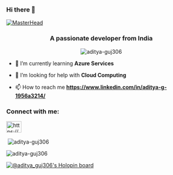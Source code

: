 ### Hi there 👋

<!--
**aditya-guj306/aditya-guj306** is a ✨ _special_ ✨ repository because its `README.md` (this file) appears on your GitHub profile.

Here are some ideas to get you started:

- 🔭 I’m currently working on ...
- 🌱 I’m currently learning ...
- 👯 I’m looking to collaborate on ...
- 🤔 I’m looking for help with ...
- 💬 Ask me about ...
- 📫 How to reach me: ...
- 😄 Pronouns: ...
- ⚡ Fun fact: ...
-->
[![MasterHead](https://res.cloudinary.com/practicaldev/image/fetch/s--2fS0sUh8--/c_imagga_scale,f_auto,fl_progressive,h_900,q_auto,w_1600/https://dev-to-uploads.s3.amazonaws.com/i/8y9m1r90a9moi4ufe6lm.png)](https://aditya-guj306.io)
<h3 align="center">A passionate developer from India</h3>

<p align="center"> <img src="https://komarev.com/ghpvc/?username=aditya-guj306&label=Profile%20views&color=0e75b6&style=flat" alt="aditya-guj306" /> </p>

- 🌱 I’m currently learning **Azure Services**

- 🤝 I’m looking for help with **Cloud Computing**

- 📫 How to reach me **https://www.linkedin.com/in/aditya-g-1956a3214/**

<h3 align="left">Connect with me:</h3>
<p align="left">
<a href="https://linkedin.com/in/https://www.linkedin.com/in/aditya-g-1956a3214/" target="blank"><img align="center" src="https://raw.githubusercontent.com/rahuldkjain/github-profile-readme-generator/master/src/images/icons/Social/linked-in-alt.svg" alt="https://www.linkedin.com/in/aditya-g-1956a3214/" height="30" width="40" /></a>
</p>

<p>&nbsp;<img align="center" src="https://github-readme-stats.vercel.app/api?username=aditya-guj306&show_icons=true&locale=en" alt="aditya-guj306" /></p>

<p><img align="center" src="https://github-readme-streak-stats.herokuapp.com/?user=aditya-guj306&" alt="aditya-guj306" /></p>

[![@aditya_guj306's Holopin board](https://holopin.io/api/user/board?user=aditya_guj306)](https://holopin.io/@aditya_guj306)
